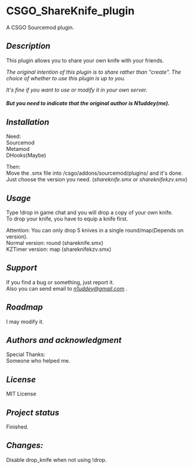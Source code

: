 # CSGO_ShareKnife_plugin
A CSGO Sourcemod plugin.

## <i>Description</i> 
This plugin allows you to share your own knife with your friends.  

<i>The original intention of this plugin is to share rather than "create". The choice of whether to use this plugin is up to you.</i>  

<i>It's fine if you want to use or modify it in your own server.  </i>
#### <i>But you need to indicate that the original author is N1uddey(me).</i>  

## <i>Installation</i>
Need:  
Sourcemod  
Metamod  
DHooks(Maybe)  

Then:  
Move the .smx file into /csgo/addons/sourcemod/plugins/ and it's done.  
Just choose the version you need. (<i>shareknife.smx</i> or <i>shareknifekzv.smx</i>)

## <i>Usage</i> 
Type !drop in game chat and you will drop a copy of your own knife.  
To drop your knife, you have to equip a knife first.  

Attention:  You can only drop 5 knives in a single round/map(Depends on version).  
Normal version: round (shareknife.smx)  
KZTimer version: map (shareknifekzv.smx)  

## <i>Support</i> 
If you find a bug or something, just report it.  
Also you can send email to <i>n1uddey@gmail.com</i> .

## <i>Roadmap</i> 
I may modify it.

## <i>Authors and acknowledgment</i> 
Special Thanks:  
Someone who helped me.

## <i>License</i> 
MIT License

## <i>Project status</i> 
Finished.

## <i>Changes:</i>
Disable drop_knife when not using !drop.
